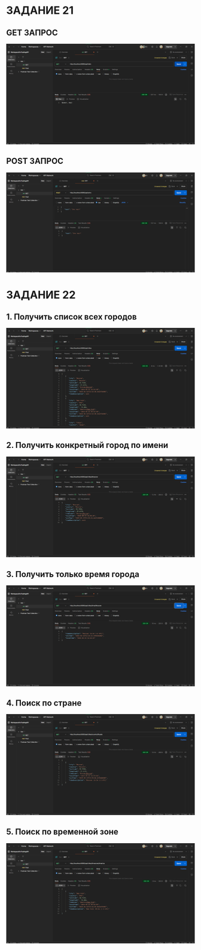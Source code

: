 # ЗАДАНИЕ 21
## GET ЗАПРОС

<div style="text-align: center;">
  <img src="SCREENS/SCREEN1.png" alt="Мой скриншот" />
</div>

## POST ЗАПРОС

<div style="text-align: center;">
  <img src="SCREENS/SCREEN2.png" alt="Мой скриншот" />
</div>


# ЗАДАНИЕ 22

## 1. Получить список всех городов

<div style="text-align: center;">
  <img src="SCREENS/SCREEN3.png" alt="Мой скриншот" />
</div>

## 2. Получить конкретный город по имени

<div style="text-align: center;">
  <img src="SCREENS/SCREEN4.png" alt="Мой скриншот" />
</div>

## 3. Получить только время города

<div style="text-align: center;">
  <img src="SCREENS/SCREEN5.png" alt="Мой скриншот" />
</div>

## 4. Поиск по стране

<div style="text-align: center;">
  <img src="SCREENS/SCREEN6.png" alt="Мой скриншот" />
</div>

## 5. Поиск по временной зоне

<div style="text-align: center;">
  <img src="SCREENS/SCREEN7.png" alt="Мой скриншот" />
</div>